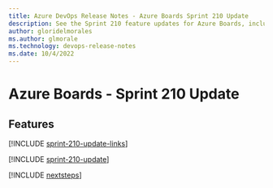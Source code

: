 ```yaml
---
title: Azure DevOps Release Notes - Azure Boards Sprint 210 Update
description: See the Sprint 210 feature updates for Azure Boards, including next steps.
author: gloridelmorales
ms.author: glmorale
ms.technology: devops-release-notes
ms.date: 10/4/2022
---
```


# Azure Boards - Sprint 210 Update

## Features

[!INCLUDE [sprint-210-update-links](../includes/boards/sprint-210-update-links.md)]

[!INCLUDE [sprint-210-update](../includes/boards/sprint-210-update.md)]

[!INCLUDE [nextsteps](../includes/nextsteps.md)]